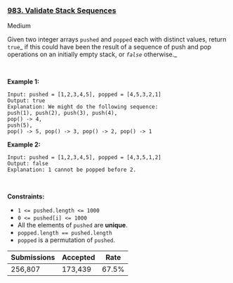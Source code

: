 ### [983. Validate Stack Sequences](https://leetcode.com/problems/validate-stack-sequences/)

Medium

Given two integer arrays `` pushed `` and `` popped `` each with distinct values, return `` true ``_ if this could have been the result of a sequence of push and pop operations on an initially empty stack, or _`` false ``_ otherwise._

 

__Example 1:__

```
Input: pushed = [1,2,3,4,5], popped = [4,5,3,2,1]
Output: true
Explanation: We might do the following sequence:
push(1), push(2), push(3), push(4),
pop() -> 4,
push(5),
pop() -> 5, pop() -> 3, pop() -> 2, pop() -> 1
```

__Example 2:__

```
Input: pushed = [1,2,3,4,5], popped = [4,3,5,1,2]
Output: false
Explanation: 1 cannot be popped before 2.
```

 

__Constraints:__

*   `` 1 <= pushed.length <= 1000 ``
*   `` 0 <= pushed[i] <= 1000 ``
*   All the elements of `` pushed `` are __unique__.
*   `` popped.length == pushed.length ``
*   `` popped `` is a permutation of `` pushed ``.

| Submissions    | Accepted     | Rate   |
| -------------- | ------------ | ------ |
| 256,807 | 173,439 | 67.5% |